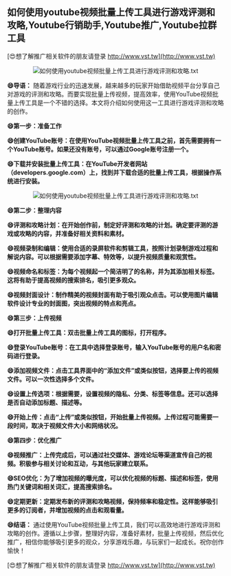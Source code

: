 ## **如何使用youtube视频批量上传工具进行游戏评测和攻略,Youtube行销助手,Youtube推广,Youtube拉群工具**

[😍想了解推广相关软件的朋友请登录 http://www.vst.tw](http://www.vst.tw)

 <center><img src="https://vst.tw/MP4/tuiguang/png/6.png" alt="如何使用youtube视频批量上传工具进行游戏评测和攻略.txt"></center>

**😄导语：**
随着游戏行业的迅速发展，越来越多的玩家开始借助视频平台分享自己对游戏的评测和攻略。而要实现批量上传视频，提高效率，使用YouTube视频批量上传工具是一个不错的选择。本文将介绍如何使用这一工具进行游戏评测和攻略的创作。

**😄第一步：准备工作**

**😄创建YouTube账号：在使用YouTube视频批量上传工具之前，首先需要拥有一个YouTube账号。如果还没有账号，可以通过Google账号注册一个。**

**😄下载并安装批量上传工具：在YouTube开发者网站（developers.google.com）上，找到并下载合适的批量上传工具，根据操作系统进行安装。**

 <center><img src="https://vst.tw/MP4/tuiguang/png/1.png" alt="如何使用youtube视频批量上传工具进行游戏评测和攻略.txt"></center>

**😄第二步：整理内容**

**😄评测和攻略计划：在开始创作前，制定好评测和攻略的计划。确定要评测的游戏或攻略的内容，并准备好相关资料和素材。**

**😄视频录制和编辑：使用合适的录屏软件和剪辑工具，按照计划录制游戏过程和解说内容。可以根据需要添加字幕、特效等，以提升视频质量和观赏性。**

**😄视频命名和标签：为每个视频起一个简洁明了的名称，并为其添加相关标签。这将有助于提高视频的搜索排名，吸引更多观众。**

**😄视频封面设计：制作精美的视频封面有助于吸引观众点击。可以使用图片编辑软件设计专业的封面图，突出视频的特点和亮点。**

**😄第三步：上传视频**

**😄打开批量上传工具：双击批量上传工具的图标，打开程序。**

**😄登录YouTube账号：在工具中选择登录账号，输入YouTube账号的用户名和密码进行登录。**

**😄添加视频文件：点击工具界面中的“添加文件”或类似按钮，选择要上传的视频文件。可以一次性选择多个文件。**

**😄设置上传选项：根据需要，设置视频的隐私、分类、标签等信息。还可以选择是否自动添加标题、描述等。**

**😄开始上传：点击“上传”或类似按钮，开始批量上传视频。上传过程可能需要一段时间，取决于视频文件大小和网络状况。**

**😄第四步：优化推广**

**😄视频推广：上传完成后，可以通过社交媒体、游戏论坛等渠道宣传自己的视频。积极参与相关讨论和互动，与其他玩家建立联系。**

**😄SEO优化：为了增加视频的曝光度，可以优化视频的标题、描述和标签，使用热门关键词和相关词汇，提高搜索排名。**

**😄定期更新：定期发布新的评测和攻略视频，保持频率和稳定性。这样能够吸引更多的订阅者，并增加视频的点击和观看量。**

**😄结语：**
通过使用YouTube视频批量上传工具，我们可以高效地进行游戏评测和攻略的创作。遵循以上步骤，整理好内容，准备好素材，批量上传视频，然后优化推广，相信你能够吸引更多的观众，分享游戏乐趣，与玩家们一起成长。祝你创作愉快！

[😍想了解推广相关软件的朋友请登录 http://www.vst.tw](http://www.vst.tw)




